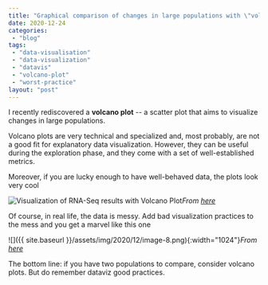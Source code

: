 ```yaml
---
title: "Graphical comparison of changes in large populations with \"volcano plots\""
date: 2020-12-24
categories: 
 - "blog"
tags: 
 - "data-visualisation"
 - "data-visualization"
 - "datavis"
 - "volcano-plot"
 - "worst-practice"
layout: "post"
---
```


I recently rediscovered a **volcano plot** -- a scatter plot that aims to visualize changes in large populations.

Volcano plots are very technical and specialized and, most probably, are not a good fit for explanatory data visualization. However, they can be useful during the exploration phase, and they come with a set of well-established metrics. 

Moreover, if you are lucky enough to have well-behaved data, the plots look very cool

![Visualization of RNA-Seq results with Volcano Plot](https://galaxyproject.github.io/training-material/topics/transcriptomics/images/rna-seq-viz-with-volcanoplot/volcanoplot.png)*From [here](https://training.galaxyproject.org/training-material/topics/transcriptomics/tutorials/rna-seq-viz-with-volcanoplot/tutorial.html)*

Of course, in real life, the data is messy. Add bad visualization practices to the mess and you get a marvel like this one

![]({{ site.baseurl }}/assets/img/2020/12/image-8.png){:width="1024"}*From [here](https://science.sciencemag.org/content/early/2020/12/09/science.abb5920)*

The bottom line: if you have two populations to compare, consider volcano plots. But do remember dataviz good practices.
